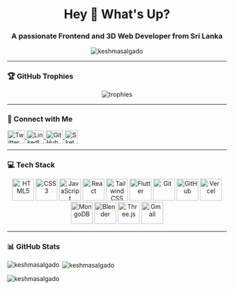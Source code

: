 <h1 align="center">Hey 👋 What's Up?</h1>

<h3 align="center">A passionate Frontend and 3D Web Developer from Sri Lanka</h3>

<p align="center">
  <img src="https://komarev.com/ghpvc/?username=keshmasalgado&label=Profile%20views&color=0e75b6&style=flat" alt="keshmasalgado" />
</p>

---

### 🏆 GitHub Trophies

<p align="center">
  <img src="https://github-profile-trophy.vercel.app/?username=keshmasalgado&theme=dracula&no-frame=true&margin-w=15" alt="trophies" />
</p>

---

### 🔗 Connect with Me

<p align="left">
  <a href="https://twitter.com/keshma_salgado" target="blank">
    <img align="center" src="https://raw.githubusercontent.com/rahuldkjain/github-profile-readme-generator/master/src/images/icons/Social/twitter.svg" alt="Twitter" height="30" width="40" />
  </a>
  <a href="https://www.linkedin.com/in/keshma-salgado-6541932a8" target="blank">
    <img align="center" src="https://cdn.jsdelivr.net/gh/devicons/devicon/icons/linkedin/linkedin-original.svg" alt="LinkedIn" height="30" width="40" />
  </a>
 <a href="https://github.com/keshmasalgado" target="blank">
  <img align="center" src="https://skillicons.dev/icons?i=github" alt="GitHub" height="30" width="40" />
</a>

  <a href="https://sketchfab.com/keshmasalgado11/models" target="blank">
    <img align="center" src="https://static.sketchfab.com/img/press/logos/sketchfab-logo-white.svg" alt="Sketchfab" height="30" />
  </a>
</p>

---

### 💻 Tech Stack

<div align="center">
  <img src="https://cdn.jsdelivr.net/gh/devicons/devicon/icons/html5/html5-original.svg" height="50" alt="HTML5" />
  <img src="https://cdn.jsdelivr.net/gh/devicons/devicon/icons/css3/css3-original.svg" height="50" alt="CSS3" />
  <img src="https://cdn.jsdelivr.net/gh/devicons/devicon/icons/javascript/javascript-original.svg" height="50" alt="JavaScript" />
  <img src="https://cdn.jsdelivr.net/gh/devicons/devicon/icons/react/react-original.svg" height="50" alt="React" />
  <img src="https://www.vectorlogo.zone/logos/tailwindcss/tailwindcss-icon.svg" height="50" alt="Tailwind CSS" />
  <img src="https://cdn.jsdelivr.net/gh/devicons/devicon/icons/flutter/flutter-original.svg" height="50" alt="Flutter" />
  <img src="https://cdn.jsdelivr.net/gh/devicons/devicon/icons/git/git-original.svg" height="50" alt="Git" />
<img src="https://skillicons.dev/icons?i=github" height="50" alt="GitHub" />
 <img src="https://skillicons.dev/icons?i=vercel" height="50" alt="Vercel" />
  <img src="https://cdn.jsdelivr.net/gh/devicons/devicon/icons/mongodb/mongodb-original.svg" height="50" alt="MongoDB" />
  <img src="https://cdn.jsdelivr.net/gh/devicons/devicon/icons/blender/blender-original.svg" height="50" alt="Blender" />
 <img src="https://skillicons.dev/icons?i=threejs" height="50" alt="Three.js" />
  <img src="https://cdn-icons-png.flaticon.com/512/732/732200.png" height="50" alt="Gmail" />
</div>

---

### 📊 GitHub Stats

<p><img align="left" src="https://github-readme-stats.vercel.app/api/top-langs?username=keshmasalgado&show_icons=true&locale=en&layout=compact" alt="keshmasalgado" /></p>

<p>&nbsp;<img align="center" src="https://github-readme-stats.vercel.app/api?username=keshmasalgado&show_icons=true&locale=en" alt="keshmasalgado" /></p>

<p><img align="center" src="https://github-readme-streak-stats.herokuapp.com/?user=keshmasalgado&" alt="keshmasalgado" /></p>

